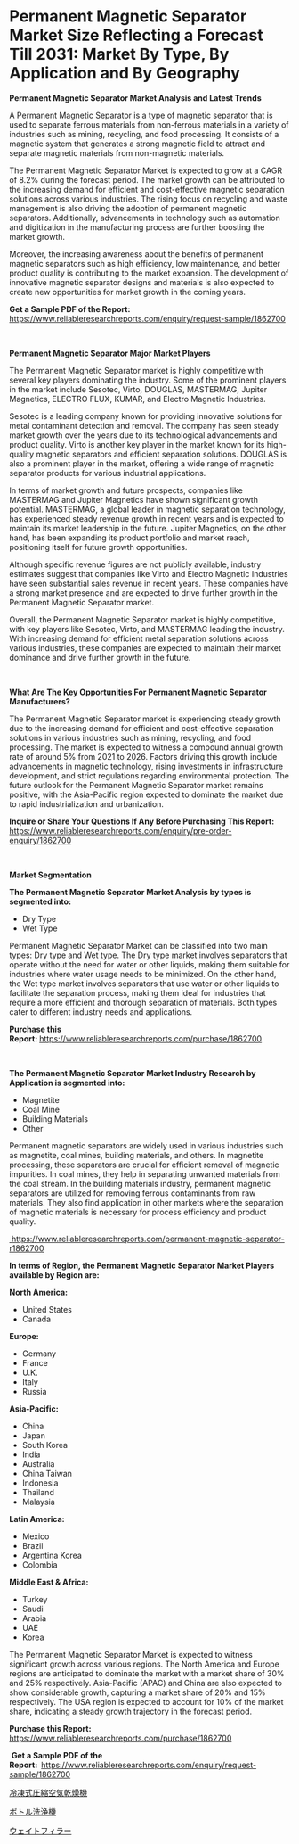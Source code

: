 <p><h1>Permanent Magnetic Separator Market Size Reflecting a Forecast Till 2031: Market By Type, By Application and By Geography</h1></p><p><strong>Permanent Magnetic Separator Market Analysis and Latest Trends</strong></p>
<p><p>A Permanent Magnetic Separator is a type of magnetic separator that is used to separate ferrous materials from non-ferrous materials in a variety of industries such as mining, recycling, and food processing. It consists of a magnetic system that generates a strong magnetic field to attract and separate magnetic materials from non-magnetic materials.</p><p>The Permanent Magnetic Separator Market is expected to grow at a CAGR of 8.2% during the forecast period. The market growth can be attributed to the increasing demand for efficient and cost-effective magnetic separation solutions across various industries. The rising focus on recycling and waste management is also driving the adoption of permanent magnetic separators. Additionally, advancements in technology such as automation and digitization in the manufacturing process are further boosting the market growth.</p><p>Moreover, the increasing awareness about the benefits of permanent magnetic separators such as high efficiency, low maintenance, and better product quality is contributing to the market expansion. The development of innovative magnetic separator designs and materials is also expected to create new opportunities for market growth in the coming years.</p></p>
<p><strong>Get a Sample PDF of the Report:&nbsp;</strong> <a href="https://www.reliableresearchreports.com/enquiry/request-sample/1862700">https://www.reliableresearchreports.com/enquiry/request-sample/1862700</a></p>
<p>&nbsp;</p>
<p><strong>Permanent Magnetic Separator Major Market Players</strong></p>
<p><p>The Permanent Magnetic Separator market is highly competitive with several key players dominating the industry. Some of the prominent players in the market include Sesotec, Virto, DOUGLAS, MASTERMAG, Jupiter Magnetics, ELECTRO FLUX, KUMAR, and Electro Magnetic Industries.</p><p>Sesotec is a leading company known for providing innovative solutions for metal contaminant detection and removal. The company has seen steady market growth over the years due to its technological advancements and product quality. Virto is another key player in the market known for its high-quality magnetic separators and efficient separation solutions. DOUGLAS is also a prominent player in the market, offering a wide range of magnetic separator products for various industrial applications.</p><p>In terms of market growth and future prospects, companies like MASTERMAG and Jupiter Magnetics have shown significant growth potential. MASTERMAG, a global leader in magnetic separation technology, has experienced steady revenue growth in recent years and is expected to maintain its market leadership in the future. Jupiter Magnetics, on the other hand, has been expanding its product portfolio and market reach, positioning itself for future growth opportunities.</p><p>Although specific revenue figures are not publicly available, industry estimates suggest that companies like Virto and Electro Magnetic Industries have seen substantial sales revenue in recent years. These companies have a strong market presence and are expected to drive further growth in the Permanent Magnetic Separator market.</p><p>Overall, the Permanent Magnetic Separator market is highly competitive, with key players like Sesotec, Virto, and MASTERMAG leading the industry. With increasing demand for efficient metal separation solutions across various industries, these companies are expected to maintain their market dominance and drive further growth in the future.</p></p>
<p>&nbsp;</p>
<p><strong>What Are The Key Opportunities For Permanent Magnetic Separator Manufacturers?</strong></p>
<p><p>The Permanent Magnetic Separator market is experiencing steady growth due to the increasing demand for efficient and cost-effective separation solutions in various industries such as mining, recycling, and food processing. The market is expected to witness a compound annual growth rate of around 5% from 2021 to 2026. Factors driving this growth include advancements in magnetic technology, rising investments in infrastructure development, and strict regulations regarding environmental protection. The future outlook for the Permanent Magnetic Separator market remains positive, with the Asia-Pacific region expected to dominate the market due to rapid industrialization and urbanization.</p></p>
<p><strong>Inquire or Share Your Questions If Any Before Purchasing This Report:</strong> <a href="https://www.reliableresearchreports.com/enquiry/pre-order-enquiry/1862700">https://www.reliableresearchreports.com/enquiry/pre-order-enquiry/1862700</a></p>
<p>&nbsp;</p>
<p><strong>Market Segmentation</strong></p>
<p><strong>The Permanent Magnetic Separator Market Analysis by types is segmented into:</strong></p>
<p><ul><li>Dry Type</li><li>Wet Type</li></ul></p>
<p><p>Permanent Magnetic Separator Market can be classified into two main types: Dry type and Wet type. The Dry type market involves separators that operate without the need for water or other liquids, making them suitable for industries where water usage needs to be minimized. On the other hand, the Wet type market involves separators that use water or other liquids to facilitate the separation process, making them ideal for industries that require a more efficient and thorough separation of materials. Both types cater to different industry needs and applications.</p></p>
<p><strong>Purchase this Report:&nbsp;</strong><a href="https://www.reliableresearchreports.com/purchase/1862700">https://www.reliableresearchreports.com/purchase/1862700</a></p>
<p>&nbsp;</p>
<p><strong>The Permanent Magnetic Separator Market Industry Research by Application is segmented into:</strong></p>
<p><ul><li>Magnetite</li><li>Coal Mine</li><li>Building Materials</li><li>Other</li></ul></p>
<p><p>Permanent magnetic separators are widely used in various industries such as magnetite, coal mines, building materials, and others. In magnetite processing, these separators are crucial for efficient removal of magnetic impurities. In coal mines, they help in separating unwanted materials from the coal stream. In the building materials industry, permanent magnetic separators are utilized for removing ferrous contaminants from raw materials. They also find application in other markets where the separation of magnetic materials is necessary for process efficiency and product quality.</p></p>
<p><a href="https://www.reliableresearchreports.com/permanent-magnetic-separator-r1862700">&nbsp;https://www.reliableresearchreports.com/permanent-magnetic-separator-r1862700</a></p>
<p><strong>In terms of Region, the Permanent Magnetic Separator Market Players available by Region are:</strong></p>
<p>
    <p> <strong> North America: </strong>
        <ul>
            <li>United States</li>
            <li>Canada</li>
        </ul>
        </p> 
    <p> <strong> Europe: </strong>
        <ul>
            <li>Germany</li>
            <li>France</li>
            <li>U.K.</li>
            <li>Italy</li>
            <li>Russia</li>
        </ul>
        </p> 
    <p> <strong> Asia-Pacific: </strong>
        <ul>
            <li>China</li>
            <li>Japan</li>
            <li>South Korea</li>
            <li>India</li>
            <li>Australia</li>
            <li>China Taiwan</li>
            <li>Indonesia</li>
            <li>Thailand</li>
            <li>Malaysia</li>
        </ul>
        </p> 
    <p> <strong> Latin America: </strong>
        <ul>
            <li>Mexico</li>
            <li>Brazil</li>
            <li>Argentina Korea</li>
            <li>Colombia</li>
        </ul>
        </p> 
    <p> <strong> Middle East & Africa: </strong>
        <ul>
            <li>Turkey</li>
            <li>Saudi</li>
            <li>Arabia</li>
            <li>UAE</li>
            <li>Korea</li>
        </ul>
    </p>
    </p>
<p><p>The Permanent Magnetic Separator Market is expected to witness significant growth across various regions. The North America and Europe regions are anticipated to dominate the market with a market share of 30% and 25% respectively. Asia-Pacific (APAC) and China are also expected to show considerable growth, capturing a market share of 20% and 15% respectively. The USA region is expected to account for 10% of the market share, indicating a steady growth trajectory in the forecast period.</p></p>
<p><strong>Purchase this Report: </strong><a href="https://www.reliableresearchreports.com/purchase/1862700">https://www.reliableresearchreports.com/purchase/1862700</a></p>
<p>&nbsp;<strong>Get a Sample PDF of the Report:&nbsp;&nbsp;</strong><a href="https://www.reliableresearchreports.com/enquiry/request-sample/1862700">https://www.reliableresearchreports.com/enquiry/request-sample/1862700</a></p>
<p><strong></strong></p>
<p><p><a href="https://medium.com/@antonehyatt1/%E5%86%B7%E5%8D%B4%E5%9C%A7%E7%B8%AE%E7%A9%BA%E6%B0%97%E4%B9%BE%E7%87%A5%E6%A9%9F%E5%B8%82%E5%A0%B4%E5%88%86%E6%9E%90-%E3%81%9D%E3%81%AEcagr-%E5%B8%82%E5%A0%B4%E3%82%BB%E3%82%B0%E3%83%A1%E3%83%B3%E3%83%86%E3%83%BC%E3%82%B7%E3%83%A7%E3%83%B3%E3%81%A8%E3%82%B0%E3%83%AD%E3%83%BC%E3%83%90%E3%83%AB%E7%94%A3%E6%A5%AD%E6%A6%82%E8%A6%81-5a3ac7e54aec">冷凍式圧縮空気乾燥機</a></p><p><a href="https://medium.com/@stantonhane1/%E3%83%9C%E3%83%88%E3%83%AB%E3%82%AF%E3%83%AA%E3%83%BC%E3%83%8B%E3%83%B3%E3%82%B0%E6%A9%9F%E5%99%A8%E5%B8%82%E5%A0%B4%E3%81%AE%E6%B4%9E%E5%AF%9F-%E5%B8%82%E5%A0%B4%E5%8B%95%E5%90%91-%E6%88%90%E9%95%B7-2024%E5%B9%B4%E3%81%8B%E3%82%892031%E5%B9%B4%E3%81%BE%E3%81%A7%E3%81%AE%E4%BA%88%E6%B8%AC-f8be908dcd49">ボトル洗浄機</a></p><p><a href="https://github.com/SarahFahey88/Market-Research-Report-List-1/blob/main/557148521712.md">ウェイトフィラー</a></p></p>